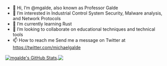 - 👋 Hi, I’m @mgalde, also known as Professor Galde
- 👀 I’m interested in Industrial Control System Security, Malware analysis, and Network Protocols 
- 🌱 I’m currently learning Rust 
- 💞️ I’m looking to collaborate on educational techniques and technical tools
- 📫 How to reach me Send me a message on Twitter at https://twitter.com/michaelgalde



<a href="https://binary-offensive.com">
  <img align="center" src="https://github-readme-stats.vercel.app/api?username=mgalde&show_icons=true&line_height=33&count_private=true&theme=vue-dark" alt="mgalde's GitHub Stats" />
</a>

<a href="https://binary-offensive.com">
  <img align="center" src="https://github-readme-stats.vercel.app/api/top-langs/?username=mgalde&&hide=cmake&langs_count=5&line_height=35&theme=vue-dark&exclude_repo=cobalt-arsenal" />
</a>

<!---
mgalde/mgalde is a ✨ special ✨ repository because its `README.md` (this file) appears on your GitHub profile.
You can click the Preview link to take a look at your changes.
--->
